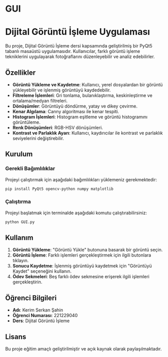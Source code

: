 # GUI
# Dijital Görüntü İşleme Uygulaması

Bu proje, Dijital Görüntü İşleme dersi kapsamında geliştirilmiş bir PyQt5 tabanlı masaüstü uygulamasıdır. Kullanıcılar, farklı görüntü işleme tekniklerini uygulayarak fotoğraflarını düzenleyebilir ve analiz edebilirler.

## Özellikler
- **Görüntü Yükleme ve Kaydetme**: Kullanıcı, yerel dosyalardan bir görüntü yükleyebilir ve işlenmiş görüntüyü kaydedebilir.
- **Filtreleme İşlemleri**: Gri tonlama, bulanıklaştırma, keskinleştirme ve ortalama/medyan filtreleri.
- **Dönüşümler**: Görüntüyü döndürme, yatay ve dikey çevirme.
- **Kenar Algılama**: Canny algoritması ile kenar tespiti.
- **Histogram İşlemleri**: Histogram eşitleme ve görüntü histogramını görüntüleme.
- **Renk Dönüşümleri**: RGB-HSV dönüşümleri.
- **Kontrast ve Parlaklık Ayarı**: Kullanıcı, kaydırıcılar ile kontrast ve parlaklık seviyelerini değiştirebilir.

## Kurulum

### Gerekli Bağımlılıklar
Projeyi çalıştırmak için aşağıdaki bağımlılıkları yüklemeniz gerekmektedir:

```bash
pip install PyQt5 opencv-python numpy matplotlib
```

### Çalıştırma
Projeyi başlatmak için terminalde aşağıdaki komutu çalıştırabilirsiniz:

```bash
python GUI.py
```

## Kullanım
1. **Görüntü Yükleme**: "Görüntü Yükle" butonuna basarak bir görüntü seçin.
2. **Görüntü İşleme**: Farklı işlemleri gerçekleştirmek için ilgili butonlara tıklayın.
3. **Sonucu Kaydetme**: İşlenmiş görüntüyü kaydetmek için "Görüntüyü Kaydet" seçeneğini kullanın.
4. **Ödev Sekmeleri**: Beş farklı ödev sekmesine erişerek ilgili işlemleri gerçekleştirin.

## Öğrenci Bilgileri
- **Adı**: Kerim Serkan Şahin
- **Öğrenci Numarası**: 221229040
- **Ders**: Dijital Görüntü İşleme

## Lisans
Bu proje eğitim amaçlı geliştirilmiştir ve açık kaynak olarak paylaşılmaktadır.

